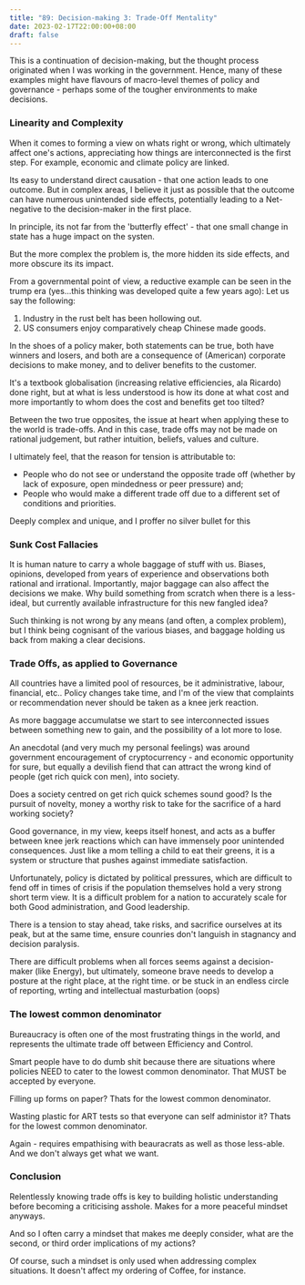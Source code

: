 ```yaml
---
title: "89: Decision-making 3: Trade-Off Mentality"
date: 2023-02-17T22:00:00+08:00
draft: false
---
```

This is a continuation of decision-making, but the thought process originated when I was working in the government. Hence, many of these examples might have flavours of macro-level themes of policy and governance - perhaps some of the tougher environments to make decisions.

### Linearity and Complexity
When it comes to forming a view on whats right or wrong, which ultimately affect one's actions,  appreciating how things are interconnected is the first step. For example, economic and climate policy are linked. 

Its easy to understand direct causation - that one action leads to one outcome. But in complex areas, I believe it just as possible that the outcome can have numerous unintended side effects, potentially leading to a Net-negative to the decision-maker in the first place. 

In principle, its not far from the 'butterfly effect' - that one small change in state has a huge impact on the systen.

But the more complex the problem is, the more hidden its side effects, and more obscure its its impact. 

From a governmental point of view, 
a reductive example can be seen in the trump era (yes...this thinking was developed quite a few years ago): 
Let us say the following: 

1. Industry in the rust belt has been hollowing out.
2. US consumers enjoy comparatively cheap Chinese made goods.

In the shoes of a policy maker, both statements can be true, both have winners and losers, and both are a consequence of (American) corporate decisions to make money, and to deliver benefits to the customer. 

It's a textbook globalisation (increasing relative efficiencies, ala Ricardo) done right, but at what is less understood is how its done at what cost and more importantly to whom does the cost and benefits get too tilted?

Between the two true opposites, the issue at heart when applying these to the world is trade-offs. And in this case, trade offs may not be made on rational judgement, but rather intuition, beliefs, values and culture.

I ultimately feel, that the reason for tension is attributable to:

* People who do not see or understand the opposite trade off (whether by lack of exposure, open mindedness or peer pressure) and; 
* People who would make a different trade off due to a different set of conditions and priorities.

Deeply complex and unique, and I proffer no silver bullet for this

### Sunk Cost Fallacies
It is human nature to carry a whole baggage of stuff with us. Biases, opinions, developed from years of experience and observations both rational and irrational. Importantly, major baggage can also affect the decisions we make. Why build something from scratch when there is a less-ideal, but currently available infrastructure for this new fangled idea?

Such thinking is not wrong by any means (and often, a complex problem), but I think being cognisant of the various biases, and baggage holding us back from making a clear decisions.

### Trade Offs, as applied to Governance
All countries have a limited pool of resources, be it administrative, labour, financial, etc.. Policy changes take time, and I'm of the view that complaints or recommendation never should be taken as a knee jerk reaction.

As more baggage accumulatse we start to see interconnected issues between something new to gain, and the possibility of a lot more to lose.

An anecdotal (and very much my personal feelings) was around government encouragement of cryptocurrency - and economic opportunity for sure, but equally a devilish fiend that can attract the wrong kind of people (get rich quick con men), into society.

Does a society centred on get rich quick schemes sound good? Is the pursuit of novelty, money a worthy risk to take for the sacrifice of a hard working society?
 
Good governance, in my view, keeps itself honest, and acts as a buffer between knee jerk reactions which can have immensely poor unintended consequences. Just like a mom telling a child to eat their greens, it is a system or structure that pushes against immediate satisfaction.

Unfortunately, policy is dictated by political pressures, which are difficult to fend off in times of crisis if the population themselves hold a very strong short term view. It is a difficult problem for a nation to accurately scale for both Good administration, and Good leadership.  

There is a tension to stay ahead, take risks, and sacrifice ourselves at its peak, but at the same time, ensure counries don't languish in stagnancy and decision paralysis.

There are difficult problems when all forces seems against a decision-maker (like Energy), but ultimately, someone brave needs to develop a posture  at the right place, at the right time.  or be stuck in an endless circle of reporting, wrting and intellectual masturbation (oops)

### The lowest common denominator
Bureaucracy is often one of the most frustrating things in the world, and represents the ultimate trade off between Efficiency and Control. 

Smart people have to do dumb shit because there are situations where policies NEED to cater to the lowest common denominator. That MUST be accepted by everyone.

Filling up forms on paper? Thats for the lowest common denominator.

Wasting plastic for ART tests so that everyone can self administor it? Thats for the lowest common denominator. 

Again - requires empathising with beauracrats as well as those less-able. And we don't always get what we want.


### Conclusion
Relentlessly knowing trade offs is key to building holistic understanding before becoming a criticising asshole. Makes for a more peaceful mindset anyways. 

And so I often carry a mindset that makes me deeply consider, what are the second, or third order implications of my actions? 

Of course, such a mindset is only used when addressing complex situations. It doesn't affect my ordering of Coffee, for instance. 
